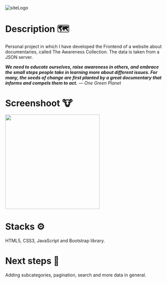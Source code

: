 ![siteLogo](https://user-images.githubusercontent.com/108950985/209222031-c43f2b16-9894-4977-9bd7-d689b66cedbd.png)

# Description 🗺️

Personal project in which I have developed the Frontend of a website about documentaries, called The Awareness Collection. The data is taken from a JSON server.

***We need to educate ourselves, raise awareness in others, and embrace the small steps people take in learning more about different issues. For many, the seeds of change are first planted by a great documentary that informs and compels them to act.***
*— One Green Planet*

# Screenshoot 🐮

<img src="https://user-images.githubusercontent.com/108950985/209226203-607052d5-ab46-44e2-bffe-7ebe29ac108d.png" width="300px">

# Stacks ⚙️

HTML5, CSS3, JavaScript and Bootstrap library.

# Next steps 🍃

Adding subcategories, pagination, search and more data in general.
